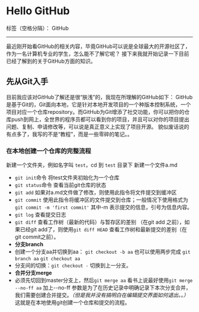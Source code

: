 ﻿# Hello GitHub

标签（空格分隔）： GitHub

---

最近刚开始看GitHub的相关内容，毕竟GitHub可以说是全球最大的开源社区了，作为一名计算机专业的学生，怎么能不了解它呢？
接下来我就开始记录一下目前已经了解到的关于GitHub方面的知识。
## 先从Git入手
目前我应该对GitHub了解还是很“肤浅”的，我现在所理解的GitHub如下：
GitHub是基于Git的，Git面向本地，它是针对本地开发项目的一个种版本控制系统，一个项目对应一个仓库repository。而GitHub为Git增添了社交功能，你可以把你的仓库push到网上，全世界的程序员都可以看到你的项目，并且可以对你的项目提出问题、复制、申请修改等，可以说是真正意义上实现了项目开源。
貌似废话说的有点多了，我写的不是“教程”，而是一些零碎的笔记。。

### 在本地创建一个仓库的完整流程
新建一个文件夹，例如名字叫 `test`，cd 到 `test` 目录下 新建一个文件a.md 

- `git init`命令 将test文件夹初始化为一个仓库
- `git status`命令 查看当前git仓库的状态
- `git add` 如果对a.md文件做了修改，则使用此指令将文件提交到缓冲区
- `git commit` 使用此指令将缓冲区的文件提交到仓库；一般情况下使用格式为 `git commit -m 'first commit'` 其中-m 表示提交的信息，引号为信息内容。
- `git log` 查看提交日志
- `git diff` 查看工作树（最新的代码）与暂存区的差别 （在git add 之前），如果已经git add了，则使用`git diff HEAD` 查看工作树和最新提交的差别（在git commit之前）。
- **分支branch**
 - 创建一个分支aa并切换到aa： `git checkout -b aa` 也可以使用两步完成 `git branch aa` `git checkout aa`
 - 分支间的切换：`git checkout -` 切换到上一分支。
- **合并分支merge** 
 - 必须先切回到master分支上，然后`git merge aa` 看书上说最好使用`git merge --no-ff aa` 加上--no-ff 参数是为了在历史记录中明确记录下本次分支合并，我们需要创建合并提交。*（但是我并没有搞明白在编辑提交界面如何退出。。）*
这就是在本地使用git创建一个仓库和提交的流程。